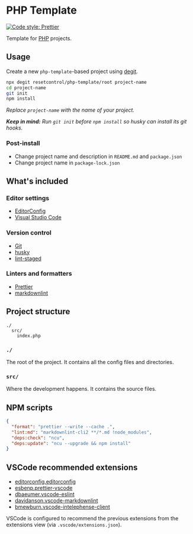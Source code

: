 # PHP Template

[![Code style: Prettier](https://img.shields.io/badge/Code_style-Prettier-ff69b4.svg)](https://prettier.io/)

Template for [PHP](https://www.php.net/) projects.

## Usage

Create a new `php-template`-based project using
[degit](https://github.com/Rich-Harris/degit).

```sh
npx degit resetcontrol/php-template/root project-name
cd project-name
git init
npm install
```

_Replace `project-name` with the name of your project._

_**Keep in mind:** Run `git init` before `npm install` so husky can install its
git hooks._

### Post-install

- Change project name and description in `README.md` and `package.json`
- Change project name in `package-lock.json`

## What's included

### Editor settings

- [EditorConfig](https://editorconfig.org/)
- [Visual Studio Code](https://code.visualstudio.com/)

### Version control

- [Git](https://git-scm.com/)
- [husky](https://typicode.github.io/husky/)
- [lint-staged](https://github.com/lint-staged/lint-staged)

### Linters and formatters

- [Prettier](https://prettier.io/)
- [markdownlint](https://github.com/DavidAnson/markdownlint-cli2)

## Project structure

```text
./
  src/
    index.php
```

### `./`

The root of the project. It contains all the config files and directories.

### `src/`

Where the development happens. It contains the source files.

## NPM scripts

```json
{
  "format": "prettier --write --cache .",
  "lint:md": "markdownlint-cli2 **/*.md !node_modules",
  "deps:check": "ncu",
  "deps:update": "ncu --upgrade && npm install"
}
```

## VSCode recommended extensions

- [editorconfig.editorconfig](https://marketplace.visualstudio.com/items?itemName=editorconfig.editorconfig)
- [esbenp.prettier-vscode](https://marketplace.visualstudio.com/items?itemName=esbenp.prettier-vscode)
- [dbaeumer.vscode-eslint](https://marketplace.visualstudio.com/items?itemName=dbaeumer.vscode-eslint)
- [davidanson.vscode-markdownlint](https://marketplace.visualstudio.com/items?itemName=davidanson.vscode-markdownlint)
- [bmewburn.vscode-intelephense-client](https://marketplace.visualstudio.com/items?itemName=bmewburn.vscode-intelephense-client)

VSCode is configured to recommend the previous extensions from the extensions
view (via `.vscode/extensions.json`).
